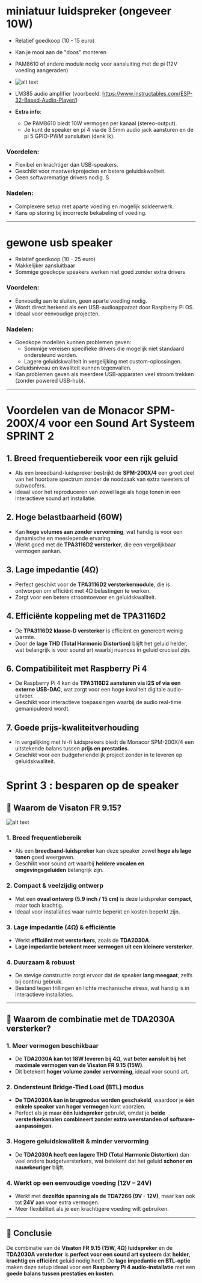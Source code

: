 # miniatuur luidspreker (ongeveer 10W)

- Relatief goedkoop (10 - 15 euro)
- Kan je mooi aan de "doos" monteren 
- PAM8610 of andere module nodig voor aansluiting met de pi (12V voeding aangeraden)
- ![alt text](./fotos/versterkingsmodule.webp)
- LM385 audio amplifier (voorbeeld: https://www.instructables.com/ESP-32-Based-Audio-Player/) 

- **Extra info**: 
  - De PAM8610 biedt 10W vermogen per kanaal (stereo-output).
  - Je kunt de speaker en pi 4 via de 3.5mm audio jack aansturen en de pi 5 GPIO-PWM aansluiten (denk ik).

### Voordelen:
- Flexibel en krachtiger dan USB-speakers.
- Geschikt voor maatwerkprojecten en betere geluidskwaliteit.
- Geen softwarematige drivers nodig.
S
### Nadelen:
- Complexere setup met aparte voeding en mogelijk soldeerwerk.
- Kans op storing bij incorrecte bekabeling of voeding.

---
# gewone usb speaker

- Relatief goedkoop (10 - 25 euro)
- Makkelijker aansluitbaar
- Sommige goedkope speakers werken niet goed zonder extra drivers

### Voordelen:
- Eenvoudig aan te sluiten, geen aparte voeding nodig.
- Wordt direct herkend als een USB-audioapparaat door Raspberry Pi OS.
- Ideaal voor eenvoudige projecten.

### Nadelen:
- Goedkope modellen kunnen problemen geven:
  - Sommige vereisen specifieke drivers die mogelijk niet standaard ondersteund worden.
  - Lagere geluidskwaliteit in vergelijking met custom-oplossingen.
- Geluidsniveau en kwaliteit kunnen tegenvallen.
- Kan problemen geven als meerdere USB-apparaten veel stroom trekken (zonder powered USB-hub).

---

# Voordelen van de Monacor SPM-200X/4 voor een Sound Art Systeem SPRINT 2

## 1. **Breed frequentiebereik voor een rijk geluid**
   - Als een breedband-luidspreker bestrijkt de **SPM-200X/4** een groot deel van het hoorbare spectrum zonder de noodzaak van extra tweeters of subwoofers.
   - Ideaal voor het reproduceren van zowel lage als hoge tonen in een interactieve sound art installatie.

## 2. **Hoge belastbaarheid (60W)**
   - Kan **hoge volumes aan zonder vervorming**, wat handig is voor een dynamische en meeslepende ervaring.
   - Werkt goed met de **TPA3116D2 versterker**, die een vergelijkbaar vermogen aankan.

## 3. **Lage impedantie (4Ω)**
   - Perfect geschikt voor de **TPA3116D2 versterkermodule**, die is ontworpen om efficiënt met 4Ω belastingen te werken.
   - Zorgt voor een betere stroomtoevoer en geluidskwaliteit.

## 4. **Efficiënte koppeling met de TPA3116D2**
   - De **TPA3116D2 klasse-D versterker** is efficiënt en genereert weinig warmte.
   - Door de **lage THD (Total Harmonic Distortion)** blijft het geluid helder, wat belangrijk is voor sound art waarbij nuances in geluid cruciaal zijn.


## 6. **Compatibiliteit met Raspberry Pi 4**
   - De Raspberry Pi 4 kan de **TPA3116D2 aansturen via I2S of via een externe USB-DAC**, wat zorgt voor een hoge kwaliteit digitale audio-uitvoer.
   - Geschikt voor interactieve toepassingen waarbij de audio real-time gemanipuleerd wordt.

## 7. **Goede prijs-kwaliteitverhouding**
   - In vergelijking met hi-fi luidsprekers biedt de Monacor SPM-200X/4 een uitstekende balans tussen **prijs en prestaties**.
   - Geschikt voor een budgetvriendelijk project zonder in te leveren op geluidskwaliteit.



# Sprint 3 : besparen op de speaker

## 🔹 **Waarom de Visaton FR 9.15?**  
![alt text](./fotos/speaker.png)

### **1. Breed frequentiebereik**  
- Als een **breedband-luidspreker** kan deze speaker zowel **hoge als lage tonen** goed weergeven.  
- Geschikt voor sound art waarbij **heldere vocalen en omgevingsgeluiden** belangrijk zijn.  

### **2. Compact & veelzijdig ontwerp**  
- Met een **ovaal ontwerp (5.9 inch / 15 cm)** is deze luidspreker **compact**, maar toch krachtig.  
- Ideaal voor installaties waar ruimte beperkt en kosten beperkt zijn.  

### **3. Lage impedantie (4Ω) & efficiëntie**  
- Werkt **efficiënt met versterkers**, zoals de **TDA2030A**.  
- **Lage impedantie betekent meer vermogen uit een kleinere versterker**.  

### **4. Duurzaam & robuust**  
- De stevige constructie zorgt ervoor dat de speaker **lang meegaat**, zelfs bij continu gebruik.  
- Bestand tegen trillingen en lichte mechanische stress, wat handig is in interactieve installaties.  

---

## 🔹 **Waarom de combinatie met de TDA2030A versterker?**  

### **1. Meer vermogen beschikbaar**  
- De **TDA2030A kan tot 18W leveren bij 4Ω**, wat **beter aansluit bij het maximale vermogen van de Visaton FR 9.15 (15W)**.  
- Dit betekent **hoger volume zonder vervorming**, ideaal voor sound art.  

### **2. Ondersteunt Bridge-Tied Load (BTL) modus**  
- **De TDA2030A kan in brugmodus worden geschakeld**, waardoor je **één enkele speaker van hoger vermogen** kunt voorzien.  
- Perfect als je maar **één luidspreker** gebruikt, omdat je **beide versterkerkanalen combineert zonder extra weerstanden of software-aanpassingen**.  

### **3. Hogere geluidskwaliteit & minder vervorming**  
- De **TDA2030A heeft een lagere THD (Total Harmonic Distortion)** dan veel andere budgetversterkers, wat betekent dat het geluid **schoner en nauwkeuriger** blijft.  

### **4. Werkt op een eenvoudige voeding (12V – 24V)**  
- Werkt met **dezelfde spanning als de TDA7266 (9V - 12V)**, maar kan ook tot **24V** aan voor extra vermogen.  
- Meer flexibiliteit als je een krachtigere voeding wilt gebruiken.  

---

## 🎯 **Conclusie**  
De combinatie van de **Visaton FR 9.15 (15W, 4Ω) luidspreker** en de **TDA2030A versterker** is **perfect voor een sound art systeem** dat **helder, krachtig en efficiënt** geluid nodig heeft. De **lage impedantie en BTL-optie** maken deze setup ideaal voor een **Raspberry Pi 4 audio-installatie** met een **goede balans tussen prestaties en kosten**. 
